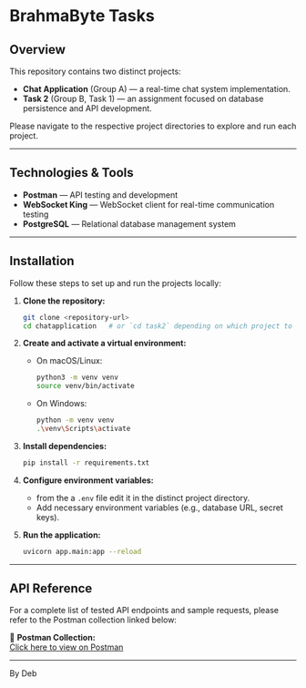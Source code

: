 # BrahmaByte Tasks

## Overview

This repository contains two distinct projects:

- **Chat Application** (Group A) — a real-time chat system implementation.  
- **Task 2** (Group B, Task 1) — an assignment focused on database persistence and API development.

Please navigate to the respective project directories to explore and run each project.

---

## Technologies & Tools

- **Postman** — API testing and development  
- **WebSocket King** — WebSocket client for real-time communication testing  
- **PostgreSQL** — Relational database management system

---

## Installation

Follow these steps to set up and run the projects locally:

1. **Clone the repository:**

    ```bash
    git clone <repository-url>
    cd chatapplication   # or `cd task2` depending on which project to run
    ```

2. **Create and activate a virtual environment:**

    - On macOS/Linux:
      ```bash
      python3 -m venv venv
      source venv/bin/activate
      ```
    - On Windows:
      ```bash
      python -m venv venv
      .\venv\Scripts\activate
      ```

3. **Install dependencies:**

    ```bash
    pip install -r requirements.txt
    ```

4. **Configure environment variables:**

    - from the a `.env` file edit it in the distinct  project directory.
    - Add necessary environment variables (e.g., database URL, secret keys).

5. **Run the application:**

    ```bash
    uvicorn app.main:app --reload
    ```
---

## API Reference

For a complete list of tested API endpoints and sample requests, please refer to the Postman collection linked below:

🔗 **Postman Collection:**  
[Click here to view on Postman](https://www.postman.com/sye9/workspace/public-sharing-apis/collection/34656822-16c67146-7323-42cd-9925-671fa789aaeb?action=share&creator=34656822)

---

By Deb
